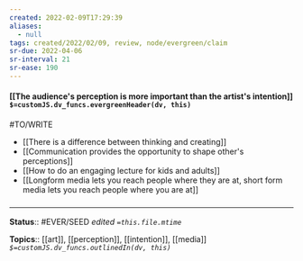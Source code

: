 ```yaml
---
created: 2022-02-09T17:29:39 
aliases:
  - null
tags: created/2022/02/09, review, node/evergreen/claim
sr-due: 2022-04-06
sr-interval: 21
sr-ease: 190
---
```


#### [[The audience's perception is more important than the artist's intention]] `$=customJS.dv_funcs.evergreenHeader(dv, this)`

#TO/WRITE 
- [[There is a difference between thinking and creating]]
- [[Communication provides the opportunity to shape other's perceptions]]
- [[How to do an engaging lecture for kids and adults]]
- [[Longform media lets you reach people where they are at, short form media lets you reach people where you are at]]
 
### <hr class="footnote"/>

**Status**:: #EVER/SEED 
*edited `=this.file.mtime`*

**Topics**:: [[art]], [[perception]], [[intention]], [[media]]
*`$=customJS.dv_funcs.outlinedIn(dv, this)`*

